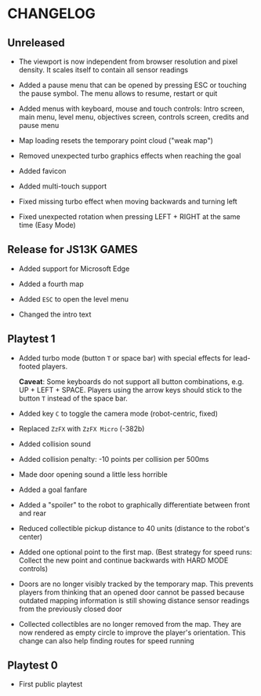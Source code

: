 # CHANGELOG

## Unreleased

- The viewport is now independent from browser resolution and pixel density.
  It scales itself to contain all sensor readings

- Added a pause menu that can be opened by pressing ESC or touching the pause symbol.
  The menu allows to resume, restart or quit

- Added menus with keyboard, mouse and touch controls:
  Intro screen, main menu, level menu, objectives screen, controls screen, credits and pause menu

- Map loading resets the temporary point cloud ("weak map")

- Removed unexpected turbo graphics effects when reaching the goal

- Added favicon

- Added multi-touch support

- Fixed missing turbo effect when moving backwards and turning left

- Fixed unexpected rotation when pressing LEFT + RIGHT at the same time (Easy Mode)

## Release for JS13K GAMES

- Added support for Microsoft Edge

- Added a fourth map

- Added `ESC` to open the level menu

- Changed the intro text

## Playtest 1

- Added turbo mode (button `T` or space bar) with special effects for lead-footed players.

  **Caveat**: Some keyboards do not support all button combinations, e.g. UP + LEFT + SPACE.
  Players using the arrow keys should stick to the button `T` instead of the space bar.

- Added key `C` to toggle the camera mode (robot-centric, fixed)

- Replaced `ZzFX` with `ZzFX Micro` (-382b)

- Added collision sound

- Added collision penalty: -10 points per collision per 500ms

- Made door opening sound a little less horrible

- Added a goal fanfare

- Added a "spoiler" to the robot to graphically differentiate between front and rear

- Reduced collectible pickup distance to 40 units (distance to the robot's center)

- Added one optional point to the first map.
  (Best strategy for speed runs:
  Collect the new point and continue backwards with HARD MODE controls)

- Doors are no longer visibly tracked by the temporary map.
  This prevents players from thinking that an opened door cannot be passed
  because outdated mapping information is still showing distance sensor readings from the previously closed door

- Collected collectibles are no longer removed from the map.
  They are now rendered as empty circle to improve the player's orientation.
  This change can also help finding routes for speed running 

## Playtest 0

- First public playtest
